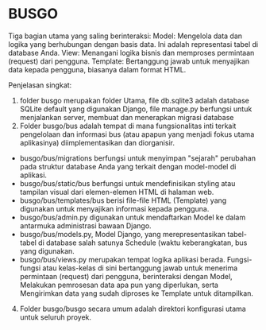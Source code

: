 # BUSGO
Tiga bagian utama yang saling berinteraksi:
Model: Mengelola data dan logika yang berhubungan dengan basis data. Ini adalah representasi tabel di database Anda.
View: Menangani logika bisnis dan memproses permintaan (request) dari pengguna.
Template: Bertanggung jawab untuk menyajikan data kepada pengguna, biasanya dalam format HTML.

Penjelasan singkat:
1. folder busgo merupakan folder Utama, file db.sqlite3 adalah database SQLite default yang digunakan Django, file manage.py berfungsi untuk menjalankan server, membuat dan menerapkan migrasi database
2. Folder busgo/bus adalah tempat di mana fungsionalitas inti terkait pengelolaan dan informasi bus (atau apapun yang menjadi fokus utama aplikasinya) diimplementasikan dan diorganisir.
- busgo/bus/migrations berfungsi untuk menyimpan "sejarah" perubahan pada struktur database Anda yang terkait dengan model-model di aplikasi.
- busgo/bus/static/bus berfungsi untuk mendefinisikan styling atau tampilan visual dari elemen-elemen HTML di halaman web.
- busgo/bus/templates/bus berisi file-file HTML (Template) yang digunakan untuk menyajikan informasi kepada pengguna.
- busgo/bus/admin.py digunakan untuk mendaftarkan Model ke dalam antarmuka administrasi bawaan Django.
- busgo/bus/models.py, Model Django, yang merepresentasikan tabel-tabel di database salah satunya Schedule (waktu keberangkatan, bus yang digunakan.
- busgo/bus/views.py merupakan tempat logika aplikasi berada. Fungsi-fungsi atau kelas-kelas di sini bertanggung jawab untuk menerima permintaan (request) dari pengguna, berinteraksi dengan Model, Melakukan pemrosesan data apa pun yang diperlukan, serta Mengirimkan data yang sudah diproses ke Template untuk ditampilkan.
4. Folder busgo/busgo secara umum adalah direktori konfigurasi utama untuk seluruh proyek.

